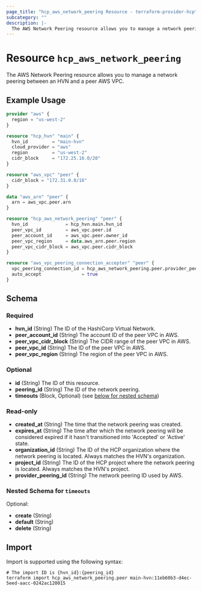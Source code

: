 ```yaml
---
page_title: "hcp_aws_network_peering Resource - terraform-provider-hcp"
subcategory: ""
description: |-
  The AWS Network Peering resource allows you to manage a network peering between an HVN and a peer AWS VPC.
---
```


# Resource `hcp_aws_network_peering`

The AWS Network Peering resource allows you to manage a network peering between an HVN and a peer AWS VPC.

## Example Usage

```terraform
provider "aws" {
  region = "us-west-2"
}

resource "hcp_hvn" "main" {
  hvn_id         = "main-hvn"
  cloud_provider = "aws"
  region         = "us-west-2"
  cidr_block     = "172.25.16.0/20"
}

resource "aws_vpc" "peer" {
  cidr_block = "172.31.0.0/16"
}

data "aws_arn" "peer" {
  arn = aws_vpc.peer.arn
}

resource "hcp_aws_network_peering" "peer" {
  hvn_id              = hcp_hvn.main.hvn_id
  peer_vpc_id         = aws_vpc.peer.id
  peer_account_id     = aws_vpc.peer.owner_id
  peer_vpc_region     = data.aws_arn.peer.region
  peer_vpc_cidr_block = aws_vpc.peer.cidr_block
}

resource "aws_vpc_peering_connection_accepter" "peer" {
  vpc_peering_connection_id = hcp_aws_network_peering.peer.provider_peering_id
  auto_accept               = true
}
```

## Schema

### Required

- **hvn_id** (String) The ID of the HashiCorp Virtual Network.
- **peer_account_id** (String) The account ID of the peer VPC in AWS.
- **peer_vpc_cidr_block** (String) The CIDR range of the peer VPC in AWS.
- **peer_vpc_id** (String) The ID of the peer VPC in AWS.
- **peer_vpc_region** (String) The region of the peer VPC in AWS.

### Optional

- **id** (String) The ID of this resource.
- **peering_id** (String) The ID of the network peering.
- **timeouts** (Block, Optional) (see [below for nested schema](#nestedblock--timeouts))

### Read-only

- **created_at** (String) The time that the network peering was created.
- **expires_at** (String) The time after which the network peering will be considered expired if it hasn't transitioned into 'Accepted' or 'Active' state.
- **organization_id** (String) The ID of the HCP organization where the network peering is located. Always matches the HVN's organization.
- **project_id** (String) The ID of the HCP project where the network peering is located. Always matches the HVN's project.
- **provider_peering_id** (String) The network peering ID used by AWS.

<a id="nestedblock--timeouts"></a>
### Nested Schema for `timeouts`

Optional:

- **create** (String)
- **default** (String)
- **delete** (String)

## Import

Import is supported using the following syntax:

```shell
# The import ID is {hvn_id}:{peering_id}
terraform import hcp_aws_network_peering.peer main-hvn:11eb60b3-d4ec-5eed-aacc-0242ac120015
```
